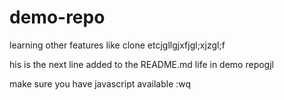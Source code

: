 # demo-repo
learning other features like clone etcjgllgjxfjgl;xjzgl;f

his is the next line added to the README.md life in demo repogjl

make sure you have javascript available 
:wq

